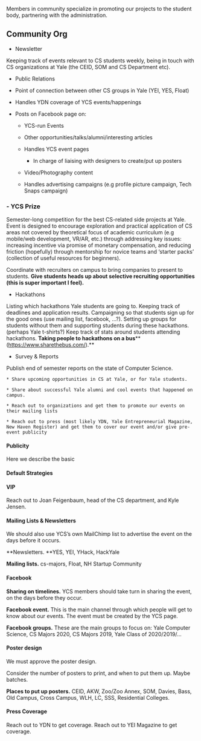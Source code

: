 Members in community specialize in promoting our projects to the student body, partnering with the administration.


## Community Org

* Newsletter

Keeping track of events relevant to CS students weekly, being in touch with CS organizations at Yale (the CEID, SOM and CS Department etc).

* Public Relations

* Point of connection between other CS groups in Yale (YEI, YES, Float)

* Handles YDN coverage of YCS events/happenings

* Posts on Facebook page on:

    * YCS-run Events

    * Other opportunities/talks/alumni/interesting articles

    * Handles YCS event pages

        * In charge of liaising with designers to create/put up posters

    * Video/Photography content

    * Handles advertising campaigns (e.g profile picture campaign, Tech Snaps campaign)


### -  YCS Prize

Semester-long competition for the best CS-related side projects at Yale. Event is designed to encourage exploration and practical application of CS areas not covered by theoretical focus of academic curriculum (e.g mobile/web development, VR/AR, etc.) through addressing key issues: increasing incentive via promise of monetary compensation, and reducing friction (hopefully) through mentorship for novice teams and ‘starter packs’ (collection of useful resources for beginners).

Coordinate with recruiters on campus to bring companies to present to students. **Give students heads up about selective recruiting opportunities (this is super important I feel).**


* Hackathons

Listing which hackathons Yale students are going to. Keeping track of deadlines  and application results. Campaigning so that students sign up for the good ones (use mailing list, facebook, …?). Setting up groups for students without them and supporting students during these hackathons. (perhaps Yale t-shirts?) Keep track of stats around students attending hackathons. **Taking people to hackathons on a bus**** (https://www.sharethebus.com/).**

* Survey & Reports

Publish end of semester reports on the state of Computer Science.

    * Share upcoming opportunities in CS at Yale, or for Yale students.

    * Share about successful Yale alumni and cool events that happened on campus.

    * Reach out to organizations and get them to promote our events on their mailing lists

    * Reach out to press (most likely YDN, Yale Entrepreneurial Magazine, New Haven Register) and get them to cover our event and/or give pre-event publicity

#### Publicity

Here we describe the basic

#### Default Strategies

#### VIP

Reach out to Joan Feigenbaum, head of the CS department, and Kyle Jensen.

#### Mailing Lists & Newsletters

We should also use YCS’s own MailChimp list to advertise the event on the days before it occurs.

**Newsletters. **YES, YEI, YHack, HackYale

**Mailing lists.** cs-majors, Float, NH Startup Community

#### Facebook

**Sharing on timelines.** YCS members should take turn in sharing the event, on the days before they occur.

**Facebook event.** This is the main channel through which people will get to know about our events. The event must be created by the YCS page.

**Facebook groups.** These are the main groups to focus on: Yale Computer Science, CS Majors 2020, CS Majors 2019, Yale Class of 2020/2019/…

#### Poster design

We must approve the poster design.

Consider the number of posters to print, and when to put them up. Maybe batches.

**Places to put up posters.** CEID, AKW, Zoo/Zoo Annex, SOM, Davies, Bass, Old Campus, Cross Campus, WLH, LC, SSS, Residential Colleges.

#### Press Coverage

Reach out to YDN to get coverage. Reach out to YEI Magazine to get coverage.